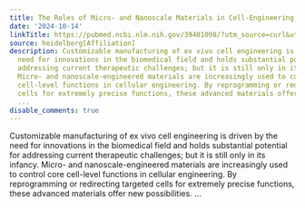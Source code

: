 ```yaml
---
title: The Roles of Micro- and Nanoscale Materials in Cell-Engineering Systems
date: '2024-10-14'
linkTitle: https://pubmed.ncbi.nlm.nih.gov/39401098/?utm_source=curl&utm_medium=rss&utm_campaign=pubmed-2&utm_content=1FakS-2QOkCT8HsMOQP1bCRQ4YzyumYOmxmF0moLsQ3dFB1E9V&fc=20220326224207&ff=20241014190150&v=2.18.0.post9+e462414
source: heidelberg[Affiliation]
description: Customizable manufacturing of ex vivo cell engineering is driven by the
  need for innovations in the biomedical field and holds substantial potential for
  addressing current therapeutic challenges; but it is still only in its infancy.
  Micro- and nanoscale-engineered materials are increasingly used to control core
  cell-level functions in cellular engineering. By reprogramming or redirecting targeted
  cells for extremely precise functions, these advanced materials offer new possibilities.
  ...
disable_comments: true
---
```

Customizable manufacturing of ex vivo cell engineering is driven by the need for innovations in the biomedical field and holds substantial potential for addressing current therapeutic challenges; but it is still only in its infancy. Micro- and nanoscale-engineered materials are increasingly used to control core cell-level functions in cellular engineering. By reprogramming or redirecting targeted cells for extremely precise functions, these advanced materials offer new possibilities. ...